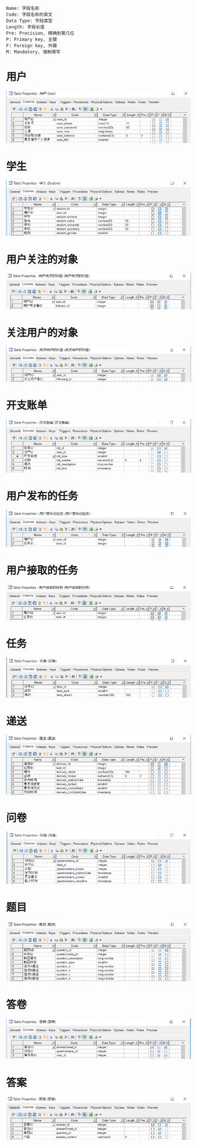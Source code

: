 ```
Name: 字段名称
Code: 字段名称的英文
Data Type: 字段类型
Length: 字段长度
Pre: Precision, 精确到第几位
P: Primary key, 主键
F: Foreign key, 外键
M: Mandatory, 强制填写
```





# 用户

![User](数据表图/用户.png)







# 学生

![学生](数据表图/学生.png)







# 用户关注的对象

![用户关注的对象](数据表图/用户关注的对象.png)







# 关注用户的对象

![关注用户的对象](数据表图/关注用户的对象.png)







# 开支账单

![开支账单](数据表图/开支账单.png)







# 用户发布的任务

![用户发布的任务](数据表图/用户发布的任务.png)







# 用户接取的任务

![用户接取的任务](数据表图/用户接取的任务.png)






# 任务
![任务](数据表图/任务.png)






# 递送
![递送](数据表图/递送.png)






# 问卷
![问卷](数据表图/问卷.png)






# 题目
![题目](数据表图/题目.png)






# 答卷
![答卷](数据表图/答卷.png)






# 答案
![答案](数据表图/答案.png)
